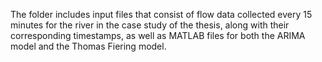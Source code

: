 The folder includes input files that consist of flow data collected every 15 minutes for the river in the case study of the thesis, along with their corresponding timestamps, as well as MATLAB files for both the ARIMA model and the Thomas Fiering model.
